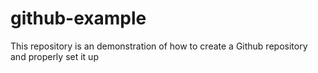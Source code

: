 # github-example
This repository is an demonstration of how to create a Github repository and properly set it up
